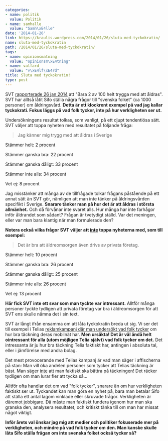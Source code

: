 ```yaml
---
categories:
- name: politik
  value: Politik
- name: samhalle
  value: "Samh\xE4lle"
date: '2014-01-26'
link: https://kraulis.wordpress.com/2014/01/26/sluta-med-tyckokratin/
name: sluta-med-tyckokratin
path: /2014/01/26/sluta-med-tyckokratin/
tags:
- name: opinionsmatning
  value: "opinionsm\xE4tning"
- name: valfard
  value: "v\xE4lf\xE4rd"
title: Sluta med tyckokratin!
type: post
---
```

SVT [rapporterade 26 jan 2014](http://www.svt.se/nyheter/val2014/bara-2-av-100-trygga-med-att-aldras) att "Bara 2 av 100 helt trygga med att åldras". SVT har alltså låtit Sifo ställa några frågor till "svenska folket" (ca 1000 personer) om åldringsvård. **Detta är ett klockrent exempel på vad jag kallar tyckokrati. Fokus läggs på vad folk tycker, inte på hur verkligheten ser ut.**



Undersökningens resultat tolkas, som vanligt, på ett djupt tendentiösa sätt. SVT väljer att toppa nyheten med resultatet på följande fråga:

> Jag känner mig trygg med att åldras i Sverige

Stämmer helt: 2 procent

Stämmer ganska bra: 22 procent

Stämmer ganska dåligt: 33 procent

Stämmer inte alls: 34 procent

Vet ej: 8 procent

Jag misstänker att många av de tillfrågade tolkar frågans påstående på ett annat sätt än SVT gör, nämligen att man inte tänker på åldringsvården specifikt i Sverige. **Snarare tänker man på hur det är att åldras i största allmänhet.** Och då förvånar inte svaret alls. Hur många har inte farhågor inför åldrandet som sådant? Frågan är tvetydigt ställd. Var det meningen, eller var man bara klantig när man formulerade den?

**Notera också vilka frågor SVT väljer att <u>inte</u> toppa nyheterna med, som till exempel:**

> Det är bra att äldreomsorgen även drivs av privata företag.

Stämmer helt: 10 procent

Stämmer ganska bra: 26 procent

Stämmer ganska dåligt: 25 procent

Stämmer inte alls: 26 procent

Vet ej: 13 procent

**Här fick SVT inte ett svar som man tyckte var intressant.** Alltför många personer tyckte tydligen att privata företag var bra i äldreomsorgen för att SVT ens skulle nämna det i sin text.

SVT är långt ifrån ensamma om att låta tyckokratin breda ut sig. Vi ser det till exempel i Telias [reklamkampanj där man undersökt vad folk tycker](http://telia.minimedia.se/tackning/svenskarna-telia-har-bast-tackning) om hur bra täckning deras mobilnät har. **Men ursäkta! Det är väl ändå helt ointressant för alla (utom möjligen Telia självt) vad folk tycker om det.** Det intressanta är ju hur bra täckning Telia faktiskt har, antingen i absoluta tal, eller i jämförelse med andra bolag.

Det mest provocerande med Telias kampanj är vad man säger i affischerna på stan: Man vill öka andelen personer som tycker att Telias täckning är bäst. Man säger <u>inte</u> att man faktiskt ska bättra på täckningen! Det räcker tydligen om man lurar fler att tycka så...

Alltför ofta handlar det om vad "folk tycker", snarare än om hur verkligheten faktiskt ser ut. Tyckandet kan man göra en nyhet på, bara man betalar Sifo att ställa ett antal lagom vinklade eller skruvade frågor. Verkligheten är däremot jobbigare. Då måste man faktiskt fundera igenom hur man ska granska den, analysera resultatet, och kritiskt tänka till om man har missat något viktigt.

**Inför årets val önskar jag mig att medier och politiker fokuserade mer på verkligheten, och mindre på vad folk tycker om den. Man kanske skulle låta Sifo ställa frågan om inte svenska folket också tycker så?**

